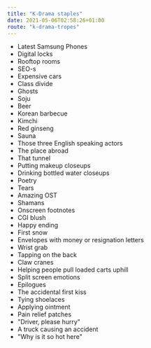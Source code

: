 ```yaml
---
title: "K-Drama staples"
date: 2021-05-06T02:58:26+01:00
route: "k-drama-tropes"
---
```


* Latest Samsung Phones
* Digital locks
* Rooftop rooms
* SEO-s
* Expensive cars
* Class divide
* Ghosts
* Soju
* Beer
* Korean barbecue
* Kimchi
* Red ginseng
* Sauna
* Those three English speaking actors
* The place abroad
* That tunnel
* Putting makeup closeups
* Drinking bottled water closeups
* Poetry
* Tears
* Amazing OST
* Shamans
* Onscreen footnotes
* CGI blush
* Happy ending
* First snow
* Envelopes with money or resignation letters
* Wrist grab
* Tapping on the back
* Claw cranes
* Helping people pull loaded carts uphill
* Split screen emotions
* Epilogues
* The accidental first kiss
* Tying shoelaces
* Applying ointment
* Pain relief patches
* "Driver, please hurry"
* A truck causing an accident
* "Why is it so hot here"
